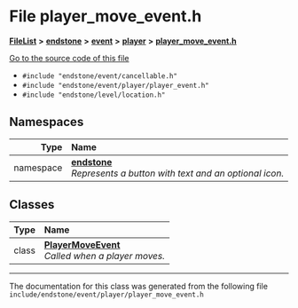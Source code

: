 

# File player\_move\_event.h



[**FileList**](files.md) **>** [**endstone**](dir_6cf277b678674f97c7a2b6b3b2447b33.md) **>** [**event**](dir_f1d783c0ad83ee143d16e768ebca51c8.md) **>** [**player**](dir_7c05c37b25e9c9eccd9c63c2d313ba28.md) **>** [**player\_move\_event.h**](player__move__event_8h.md)

[Go to the source code of this file](player__move__event_8h_source.md)



* `#include "endstone/event/cancellable.h"`
* `#include "endstone/event/player/player_event.h"`
* `#include "endstone/level/location.h"`













## Namespaces

| Type | Name |
| ---: | :--- |
| namespace | [**endstone**](namespaceendstone.md) <br>_Represents a button with text and an optional icon._  |


## Classes

| Type | Name |
| ---: | :--- |
| class | [**PlayerMoveEvent**](classendstone_1_1PlayerMoveEvent.md) <br>_Called when a player moves._  |



















































------------------------------
The documentation for this class was generated from the following file `include/endstone/event/player/player_move_event.h`

